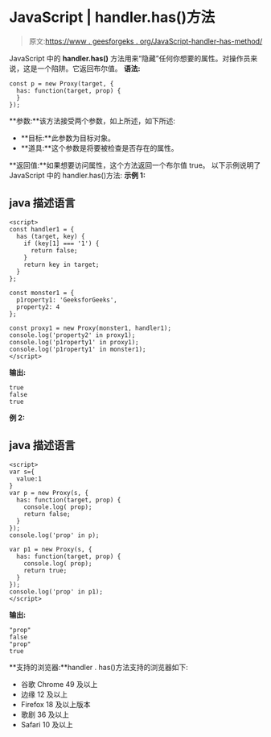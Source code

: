 # JavaScript | handler.has()方法

> 原文:[https://www . geesforgeks . org/JavaScript-handler-has-method/](https://www.geeksforgeeks.org/javascript-handler-has-method/)

JavaScript 中的 **handler.has()** 方法用来“隐藏”任何你想要的属性。对操作员来说，这是一个陷阱。它返回布尔值。
**语法:**

```
const p = new Proxy(target, {
  has: function(target, prop) {
  }
});
```

**参数:**该方法接受两个参数，如上所述，如下所述:

*   **目标:**此参数为目标对象。
*   **道具:**这个参数是将要被检查是否存在的属性。

**返回值:**如果想要访问属性，这个方法返回一个布尔值 true。
以下示例说明了 JavaScript 中的 handler.has()方法:
**示例 1:**

## java 描述语言

```
<script>
const handler1 = {
  has (target, key) {
    if (key[1] === '1') {
      return false;
    }
    return key in target;
  }
};

const monster1 = {
  p1roperty1: 'GeeksforGeeks',
  property2: 4
};

const proxy1 = new Proxy(monster1, handler1);
console.log('property2' in proxy1);
console.log('p1roperty1' in proxy1);
console.log('p1roperty1' in monster1);
</script>
```

**输出:**

```
true
false
true
```

**例 2:**

## java 描述语言

```
<script>
var s={ 
  value:1 
} 
var p = new Proxy(s, { 
  has: function(target, prop) { 
    console.log( prop); 
    return false; 
  } 
}); 
console.log('prop' in p);

var p1 = new Proxy(s, { 
  has: function(target, prop) { 
    console.log( prop); 
    return true; 
  } 
}); 
console.log('prop' in p1);
</script>
```

**输出:**

```
"prop"
false
"prop"
true
```

**支持的浏览器:**handler . has()方法支持的浏览器如下:

*   谷歌 Chrome 49 及以上
*   边缘 12 及以上
*   Firefox 18 及以上版本
*   歌剧 36 及以上
*   Safari 10 及以上